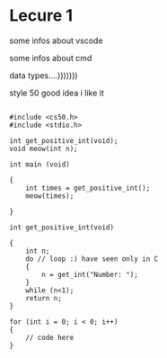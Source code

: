 

# Lecure 1

some infos about vscode

some infos about cmd

data types....)))))))

style 50 good idea i like it


```C:

#include <cs50.h>
#include <stdio.h>

int get_positive_int(void);
void meow(int n);

int main (void)

{
    int times = get_positive_int();
    meow(times);

}

int get_positive_int(void)

{
    int n;
    do // loop :) have seen only in C
    {
        n = get_int("Number: ");
    }
    while (n<1);
    return n;
}

for (int i = 0; i < 0; i++)
{
    // code here
}
```